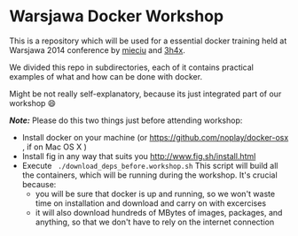 # Warsjawa Docker Workshop

This is a repository which will be used for a essential docker training held at Warsjawa 2014 conference by [mieciu](https://github.com/mieciu) and [3h4x](https://github.com/3h4x).

We divided this repo in subdirectories, each of it contains practical examples of what and how can be done with docker.

Might be not really self-explanatory, because its just integrated part of our workshop :smile:

***Note:*** Please do this two things just before attending workshop:

* Install docker on your machine (or https://github.com/noplay/docker-osx , if on Mac OS X )
* Install fig in any way that suits you http://www.fig.sh/install.html
* Execute ``` ./download_deps_before.workshop.sh```
  This script will build all the containers, which will be running during the workshop. It's crucial because:
  * you will be sure that docker is up and running, so we won't waste time on installation and download and carry on with   excercises
  * it will also download hundreds of MBytes of images, packages, and anything, so that we don't have to rely on the internet connection
